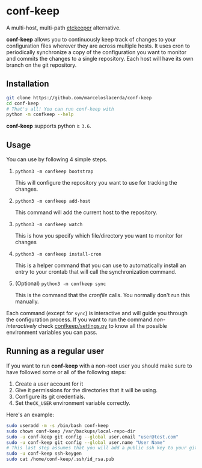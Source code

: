 # conf-keep

A multi-host, multi-path [etckeeper](https://etckeeper.branchable.com/) alternative.

**conf-keep** allows you to continuously keep track of changes to your configuration files
wherever they are across multiple hosts. It uses cron to periodically synchronize a copy of the configuration
you want to monitor and commits the changes to a single repository. Each host will have its own branch on the git
repository.

## Installation

```bash
git clone https://github.com/marceloslacerda/conf-keep
cd conf-keep
# That's all! You can run conf-keep with
python -m confkeep --help
```

**conf-keep** supports python ≥ `3.6`.

## Usage

You can use by following 4 simple steps.

1. `python3 -m confkeep bootstrap`

   This will configure the repository you want to use for tracking the changes. 
2. `python3 -m confkeep add-host`

   This command will add the current host to the repository.
3. `python3 -m confkeep watch`
   
   This is how you specify which file/directory you want to monitor for changes
4. `python3 -m confkeep install-cron`

   This is a helper command that you can use to automatically install an entry to your crontab that will call the
synchronization command.

5. (Optional) `python3 -m confkeep sync`

   This is the command that the *cronfile* calls. You normally don't run this manually.

Each command (except for `sync`) is interactive and will guide you through the configuration process.
If you want to run the command *non-interactively* check [confkeep/settings.py](confkeep/settings.py) to know all the possible environment
variables you can pass.

## Running as a regular user

If you want to run **conf-keep** with a non-root user you should make sure to have followed some or all of the following
steps:
1. Create a user account for it
2. Give it permissions for the directories that it will be using.
3. Configure its git credentials.
4. Set the`CK_USER` environment variable correctly.

Here's an example:

```bash
sudo useradd -m -s /bin/bash conf-keep
sudo chown conf-keep /var/backups/local-repo-dir
sudo -u conf-keep git config --global user.email "user@test.com"
sudo -u conf-keep git config --global user.name "User Name"
# This last step assumes that you will add a public ssh key to your git host. Adjust it to your necessities.
sudo -u conf-keep ssh-keygen
sudo cat /home/conf-keep/.ssh/id_rsa.pub
```
